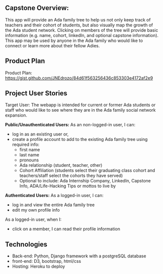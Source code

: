 ## Capstone Overview:
This app will provide an Ada family tree to help us not only keep track of teachers and their cohort of students, but also visually map the growth of the Ada student network. Clicking on members of the tree will provide basic information (e.g. name, cohort, linkedIn, and optional capstone information). This app may be used by anyone in the Ada family who would like to connect or learn more about their fellow Adies.

## Product Plan
Product Plan: https://gist.github.com/JNEdrozo/84d61f563256436c853303e4172af2e9

## Project User Stories
Target User: The webapp is intended for current or former Ada students or staff who would like to see where they are in the Ada family social network expansion.

**Public/Unauthenticated Users:**
As an non-logged-in user, I can:
- log in as an existing user or,
- create a profile account to add to the existing Ada family tree using required info:
  - first name
  - last name
  - pronouns
  - Ada relationship (student, teacher, other)
  - Cohort Affiliation (students select their graduating class cohort and teachers/staff select the cohorts they have served)
  - Optional to include: Ada Internship Company, LinkedIn, Capstone Info, ADA/Life-Hacking Tips or mottos to live by

**Authenticated Users:**
As a logged-in user, I can:
- log in and view the entire Ada family tree
- edit my own profile info

As a logged-in user, when I:
- click on a member, I can read their profile information

## Technologies
- Back-end: Python, Django framework with a postgreSQL database
- front-end: D3, bootstrap, html/css
- Hosting: Heroku to deploy
